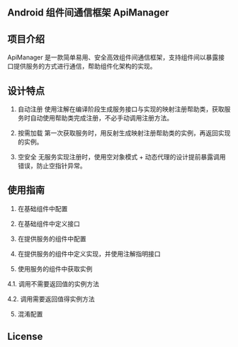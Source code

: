 ## Android 组件间通信框架 ApiManager

## 项目介绍

ApiManager 是一款简单易用、安全高效组件间通信框架，支持组件间以暴露接口提供服务的方式进行通信，帮助组件化架构的实现。

## 设计特点
1. 自动注册
使用注解在编译阶段生成服务接口与实现的映射注册帮助类，获取服务时自动使用帮助类完成注册，不必手动调用注册方法。

2. 按需加载
第一次获取服务时，用反射生成映射注册帮助类的实例，再返回实现的实例。

3. 空安全
无服务实现注册时，使用空对象模式 + 动态代理的设计提前暴露调用错误，防止空指针异常。

## 使用指南

1. 在基础组件中配置

2. 在基础组件中定义接口

3. 在提供服务的组件中配置

3. 在提供服务的组件中定义实现，并使用注解指明接口

4. 使用服务的组件中获取实例

4.1. 调用不需要返回值的实例方法

4.2. 调用需要返回值得实例方法

5. 混淆配置

## License
